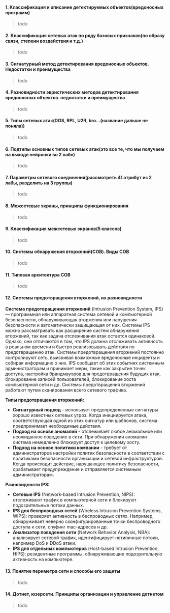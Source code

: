 #### 1. Классификация и описание детектируемых объектов(вредоносных программ)
> todo
#### 2. Классификация сетевых атак по ряду базовых признаков(по образу связи, степени воздействия и т.д.)
> todo
#### 3. Сигнатурный метод детектирования вредоносных объектов. Недостатки и преимущества
> todo
#### 4. Разновидности эвристических методов детектирования вредоносных объектов. недостатки и преимущества
> todo
#### 5. Типы сетевых атак(DOS, RPL, U2R, bro...(название дальше не поняла))
> todo
#### 6. Подтипы основных типов сетевых атак(это все те, что мы получаем на выходе нейронки во 2 лабе)
> todo
#### 7. Параметры сетевого соединения(рассмотреть 41 атрибут из 2 лабы, разделить на 3 группы)
> todo
#### 8. Межсетевые экраны, принципы функционирования
> todo
#### 9. Классификация межсетевых экранов(5 классов)
> todo
#### 10. Системы обнаружения вторжений(СОВ). Виды СОВ
> todo
#### 11. Типовая архитектура СОВ
> todo
#### 12. Системы предотвращения вторжений, их разновидности

**Система предотвращения вторжений** (Intrusion Prevention System, IPS) — программная или аппаратная система сетевой и компьютерной безопасности, обнаруживающая вторжения или нарушения безопасности и автоматически защищающая от них.
Системы IPS можно рассматривать как расширение систем обнаружения вторжений, так как задача отслеживания атак остается одинаковой. Однако, они отличаются в том, что IPS должна отслеживать активность в реальном времени и быстро реализовывать действия по предотвращению атак. Системы предотвращения вторжений постоянно контролируют сеть, выискивая возможные вредоносные инциденты и собирая информацию о них. IPS сообщает об этих событиях системным администраторам и принимает меры, такие как закрытие точек доступа, настройка брандмауэров для предотвращения будущих атак, блокирование записей пользователей, блокирование хоста компьютерной сети и др.
Системы предотвращения вторжений работают путем сканирования всего сетевого трафика. 

**Типы предотвращения вторжений:**
- **Сигнатурный подход** - использует предопределенные сигнатуры хорошо известных сетевых угроз. Когда инициируется атака, соответствующая одной из этих сигнатур или шаблонов, система предпринимает необходимые действия.
- **Подход на основе аномалий** - отслеживает любое аномальное или неожиданное поведение в сети. При обнаружении аномалии система немедленно блокирует доступ к целевому хосту.
- **Подход на основе политики компании** - требует от администраторов настройки политик безопасности в соответствии с политиками безопасности организации и сетевой инфраструктурой. Когда происходит действие, нарушающее политику безопасности, срабатывает предупреждение и отправляется системным администраторам.

**Разновидности IPS:**
-   **Сетевые IPS**  (Network-based Intrusion Prevention, NIPS): отслеживают трафик в компьютерной сети и блокируют подозрительные потоки данных.
-   **IPS для беспроводных сетей**  (Wireless Intrusion Prevention Systems, WIPS): проверяет активность в беспроводных сетях. Например, обнаруживает неверно сконфигурированные точки беспроводного доступа к сети, спуфинг mac-адресов и др.
-   **Анализатор поведения сети**  (Network Behavior Analysis, NBA): анализирует сетевой трафик, идентифицирует нетипичные потоки, например DoS и  DDoS атаки.
-   **IPS для отдельных компьютеров** (Host-based Intrusion Prevention, HIPS): резидентные программы, обнаруживающие подозрительную активность на компьютере.

#### 13. Понятие периметра сети и способы его защиты
> todo
#### 14. Дотнет, юзерсети. Принципы организации и управление дотнетом
> todo
